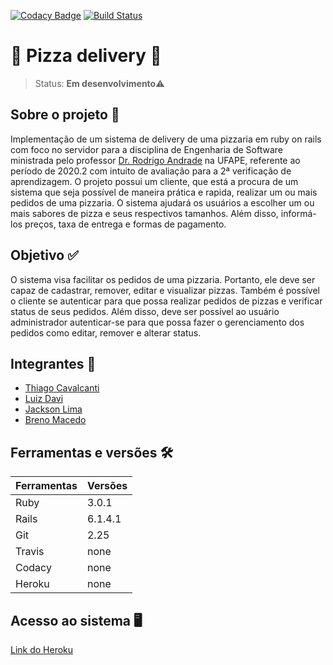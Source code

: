 [![Codacy Badge](https://app.codacy.com/project/badge/Grade/dddc8d8057e34b73a53b856dd61e6a16)](https://www.codacy.com/gh/esDeliveryOrganization/pizza-Delivery-system/dashboard?utm_source=github.com&amp;utm_medium=referral&amp;utm_content=esDeliveryOrganization/pizza-Delivery-system&amp;utm_campaign=Badge_Grade)
[![Build Status](https://travis-ci.org/azu/travis-badge.svg?branch=master)](https://app.travis-ci.com/github/esDeliveryOrganization/pizza-Delivery-system)

# 🍕 Pizza delivery 🍕
> Status: **Em desenvolvimento**⚠️<br>

## Sobre o projeto 📑
Implementação de um sistema de delivery de uma pizzaria em ruby on rails com foco no servidor para a disciplina de Engenharia de Software ministrada pelo professor [Dr. Rodrigo Andrade](https://github.com/rcaa) na UFAPE, referente ao período de 2020.2 com intuito de avaliação para a 2ª verificação de aprendizagem. O projeto possui um cliente, que está a procura de um sistema que seja possível de maneira prática e rapida, realizar um ou mais pedidos de uma pizzaria. O sistema ajudará os usuários a escolher um ou mais sabores de pizza e seus respectivos tamanhos. Além disso, informá-los preços, taxa de entrega e formas de pagamento.

## Objetivo ✅
O sistema visa facilitar os pedidos de uma pizzaria. Portanto, ele deve ser capaz de cadastrar, remover, editar e visualizar pizzas. Também é possível o cliente se
autenticar para que possa realizar pedidos de pizzas e verificar status de seus pedidos. Além disso, deve ser possível ao usuário administrador autenticar-se para 
que possa fazer o gerenciamento dos pedidos como editar, remover e alterar status.

## Integrantes 👦
+   [Thiago Cavalcanti](https://github.com/ThiagoCavalcantiSilva)
+   [Luiz Davi](https://github.com/luiz-davi)
+   [Jackson Lima](https://github.com/jacksonlmp)
+   [Breno Macedo](https://github.com/brenomacedodm)

## Ferramentas e versões 🛠

Ferramentas | Versões
----------- | ----------
Ruby        | 3.0.1
Rails       | 6.1.4.1
Git         | 2.25
Travis      | none
Codacy     | none
Heroku      | none

## Acesso ao sistema 🖥
[Link do Heroku](https://deliverypizza-es.herokuapp.com)<br>
